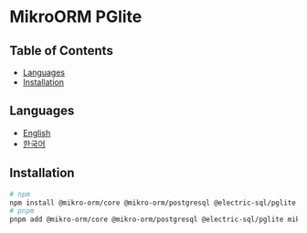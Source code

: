 # MikroORM PGlite

## Table of Contents

<!-- toc -->

- [Languages](#languages)
- [Installation](#installation)

<!-- tocstop -->

## Languages

- [English](/README.md)
- [한국어](/README.ko.md)

## Installation

```sh
# npm
npm install @mikro-orm/core @mikro-orm/postgresql @electric-sql/pglite mikro-orm-pglite
# pnpm
pnpm add @mikro-orm/core @mikro-orm/postgresql @electric-sql/pglite mikro-orm-pglite
```
